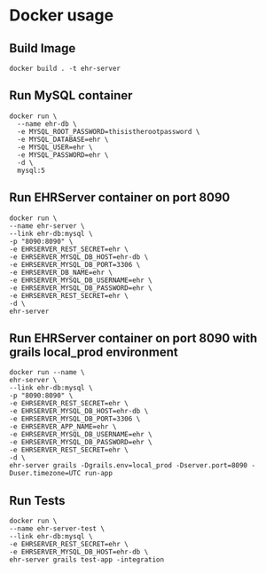 # Docker usage

## Build Image

    docker build . -t ehr-server

## Run MySQL container

    docker run \
      --name ehr-db \
      -e MYSQL_ROOT_PASSWORD=thisistherootpassword \
      -e MYSQL_DATABASE=ehr \
      -e MYSQL_USER=ehr \
      -e MYSQL_PASSWORD=ehr \
      -d \
      mysql:5

## Run EHRServer container on port 8090

    docker run \
    --name ehr-server \
    --link ehr-db:mysql \
    -p "8090:8090" \
    -e EHRSERVER_REST_SECRET=ehr \
    -e EHRSERVER_MYSQL_DB_HOST=ehr-db \
    -e EHRSERVER_MYSQL_DB_PORT=3306 \
    -e EHRSERVER_DB_NAME=ehr \
    -e EHRSERVER_MYSQL_DB_USERNAME=ehr \
    -e EHRSERVER_MYSQL_DB_PASSWORD=ehr \
    -e EHRSERVER_REST_SECRET=ehr \
    -d \
    ehr-server

## Run EHRServer container on port 8090 with grails local_prod environment

    docker run --name \
    ehr-server \
    --link ehr-db:mysql \
    -p "8090:8090" \
    -e EHRSERVER_REST_SECRET=ehr \
    -e EHRSERVER_MYSQL_DB_HOST=ehr-db \
    -e EHRSERVER_MYSQL_DB_PORT=3306 \
    -e EHRSERVER_APP_NAME=ehr \
    -e EHRSERVER_MYSQL_DB_USERNAME=ehr \
    -e EHRSERVER_MYSQL_DB_PASSWORD=ehr \
    -e EHRSERVER_REST_SECRET=ehr \
    -d \
    ehr-server grails -Dgrails.env=local_prod -Dserver.port=8090 -Duser.timezone=UTC run-app


## Run Tests

    docker run \
    --name ehr-server-test \
    --link ehr-db:mysql \
    -e EHRSERVER_REST_SECRET=ehr \
    -e EHRSERVER_MYSQL_DB_HOST=ehr-db \
    ehr-server grails test-app -integration
